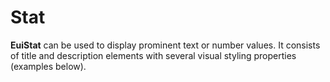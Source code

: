 <EuiPageHeader>
  <EuiPageHeaderSection>
    <EuiTitle @size="l">
      <h1>
        Stat
      </h1>
    </EuiTitle>
    <EuiSpacer></EuiSpacer>
    <EuiText>
    <p>
    <strong>EuiStat</strong> can be used to display prominent text or number values. It consists of <EuiCode>title</EuiCode> and <EuiCode>description</EuiCode> elements with several visual styling properties (examples below).
    </p>
    </EuiText>
  </EuiPageHeaderSection>
</EuiPageHeader>
